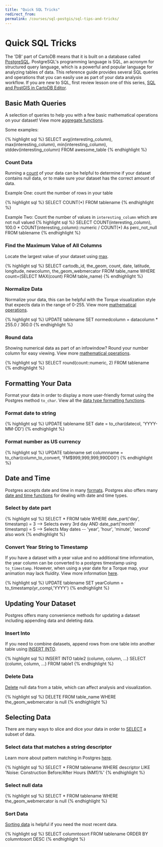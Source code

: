 ```yaml
---
title: "Quick SQL Tricks"
redirect_from: 
permalink: /courses/sql-postgis/sql-tips-and-tricks/
---
```

# Quick SQL Tricks

The 'DB' part of CartoDB means that it is built on a database called [PostgreSQL](https://www.postgresql.org/docs/9.5/static/index.html). PostgreSQL's programming language is SQL, an acronym for structured query language, which is a powerful and popular language for analyzing tables of data. This reference guide provides several SQL queries and operations that you can easily use as part of your data analysis workflow. If you are new to SQL, first review lesson one of this series, [SQL and PostGIS in CartoDB Editor](https://academy.cartodb.com/courses/sql-postgis/intro-to-sql-and-postgis/).

## Basic Math Queries

A selection of queries to help you with a few basic mathematical operations on your dataset! View more [aggregate functions](https://www.postgresql.org/docs/9.5/static/functions-aggregate.html).

Some examples:

{% highlight sql %}
SELECT avg(interesting_column), max(interesting_column), min(interesting_column), stddev(interesting_column)
FROM awesome_table
{% endhighlight %}


### Count Data

Running a [count](https://www.postgresql.org/docs/9.5/static/functions-aggregate.html) of your data can be helpful to determine if your dataset contains null data, or to make sure your dataset has the correct amount of data.

Example One: count the number of rows in your table

{% highlight sql %}
SELECT COUNT(*) 
FROM 
  tablename
{% endhighlight %}

Example Two: Count the number of values in `interesting_column` which are not null valued
{% highlight sql %}
SELECT COUNT(interesting_column), 100.0 * COUNT(interesting_column)::numeric / COUNT(*) As perc_not_null
FROM 
  tablename 
{% endhighlight %}

### Find the Maximum Value of All Columns

Locate the largest value of your dataset using [max](https://www.postgresql.org/docs/9.5/static/functions-aggregate.html). 

{% highlight sql %}
SELECT 
  cartodb_id, 
  the_geom, 
  count, 
  date, 
  latitude, 
  longitude, 
  newcolumn, 
  the_geom_webmercator 
FROM 
  table_name
WHERE 
  count=(SELECT MAX(count) FROM table_name)
{% endhighlight %}

### Normalize Data

Normalize your data, this can be helpful with the Torque visualization style that expects data in the range of 0-255. View more [mathematical operations](https://www.postgresql.org/docs/9.4/static/functions-math.html).

{% highlight sql %}
UPDATE 
  tablename 
SET 
  normedcolumn = datacolumn * 255.0 / 360.0
{% endhighlight %}

### Round data

Showing numerical data as part of an infowindow? Round your number column for easy viewing. View more [mathematical operations](https://www.postgresql.org/docs/9.5/static/functions-math.html).

{% highlight sql %}
SELECT 
  round(count::numeric, 2) 
FROM 
  tablename  
{% endhighlight %}

## Formatting Your Data

Format your data in order to display a more user-friendly format using the Postgres method ```to_char```. View all the [data type formatting functions](https://www.postgresql.org/docs/9.5/static/functions-formatting.html).

### Format date to string

{% highlight sql %}
UPDATE 
  tablename
SET 
  date = to_char(datecol, 'YYYY-MM-DD')
{% endhighlight %}

### Format number as US currency

{% highlight sql %}
UPDATE tablename 
set columnname = to_char(column_to_convert, 'FM$999,999,999,990D00') 
{% endhighlight %}

## Date and Time

Postgres accepts date and time in many [formats](https://www.postgresql.org/docs/9.5/static/datatype-datetime.html). Postgres also offers many [date and time functions](https://www.postgresql.org/docs/9.5/static/functions-datetime.html) for dealing with date and time types. 

### Select by date part

{% highlight sql %}
SELECT * FROM table
WHERE date_part('day', timestamp) = 3 --> Selects every 3rd day
AND date_part('month' timestamp) = 5 --> Selects May dates
-- 'year', 'hour', 'minute', 'second' also work
{% endhighlight %}

### Convert Year String to Timestamp

If you have a dataset with a year value and no additional time information, the year column can be converted to a postgres timestamp using ```to_timestamp```. However, when using a year date for a Torque map, your animation may lack fluidity. View more information [here](https://www.postgresql.org/docs/9.5/static/functions-formatting.html).

{% highlight sql %}
UPDATE 
  tablename 
SET 
  yearColumn = to_timestamp(yr_compl,'YYYY')
{% endhighlight %}

## Updating Your Dataset

Postgres offers many convenience methods for updating a dataset including appending data and deleting data.

### Insert Into

If you need to combine datasets, append rows from one table into another table using [INSERT INTO](https://www.postgresql.org/docs/9.4/static/sql-insert.html).

{% highlight sql %}
INSERT INTO table2 (column, column, ...)
SELECT (column, column, ...) FROM table1
{% endhighlight %}

### Delete Data

[Delete](https://www.postgresql.org/docs/9.5/static/dml-delete.html) null data from a table, which can affect analysis and visualization.

{% highlight sql %}
DELETE 
FROM 
  table_name
WHERE 
  the_geom_webmercator is null
{% endhighlight %}

## Selecting Data

There are many ways to slice and dice your data in order to [SELECT](https://www.postgresql.org/docs/9.5/static/sql-select.html) a subset of data.

### Select data that matches a string descriptor

Learn more about pattern matching in Postgres [here](https://www.postgresql.org/docs/9.5/static/functions-matching.html).

{% highlight sql %}
SELECT * 
FROM 
  tablename 
WHERE 
  descriptor LIKE 'Noise: Construction Before/After Hours (NM1)%'
{% endhighlight %}

### Select null data

{% highlight sql %}
SELECT * 
FROM 
  tablename 
WHERE 
  the_geom_webmercator is null
{% endhighlight %}

### Sort Data

[Sorting data](https://www.postgresql.org/docs/9.5/static/queries-order.html) is helpful if you need the most recent data.

{% highlight sql %}
SELECT 
  columntosort
FROM 
  tablename
ORDER BY 
  columntosort DESC
{% endhighlight %}

